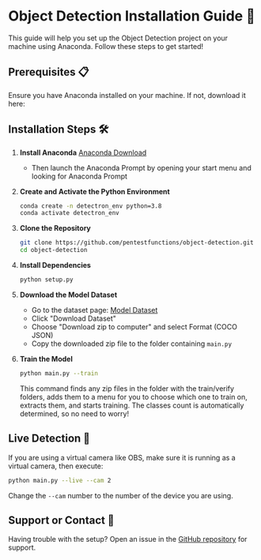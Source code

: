 # Object Detection Installation Guide 🚀

This guide will help you set up the Object Detection project on your machine using Anaconda. Follow these steps to get started!

## Prerequisites 📋

Ensure you have Anaconda installed on your machine. If not, download it here:

## Installation Steps 🛠️

1. **Install Anaconda**
   [Anaconda Download](https://www.anaconda.com/download/success)
   - Then launch the Anaconda Prompt by opening your start menu and looking for Anaconda Prompt

3. **Create and Activate the Python Environment**
   ```bash
   conda create -n detectron_env python=3.8
   conda activate detectron_env
   ```

4. **Clone the Repository**
   ```bash
   git clone https://github.com/pentestfunctions/object-detection.git
   cd object-detection
   ```

5. **Install Dependencies**
   ```bash
   python setup.py
   ```

6. **Download the Model Dataset**
   - Go to the dataset page: [Model Dataset](https://universe.roboflow.com/navrachana-university-l5d92/car_models-izfw0/dataset/1)
   - Click "Download Dataset"
   - Choose "Download zip to computer" and select Format (COCO JSON)
   - Copy the downloaded zip file to the folder containing `main.py`

7. **Train the Model**
   ```bash
   python main.py --train
   ```
   This command finds any zip files in the folder with the train/verify folders, adds them to a menu for you to choose which one to train on, extracts them, and starts training. The classes count is automatically determined, so no need to worry!

## Live Detection 🎥

If you are using a virtual camera like OBS, make sure it is running as a virtual camera, then execute:
```bash
python main.py --live --cam 2
```
Change the `--cam` number to the number of the device you are using.

## Support or Contact 🤝

Having trouble with the setup? Open an issue in the [GitHub repository](https://github.com/pentestfunctions/object-detection/issues) for support.
